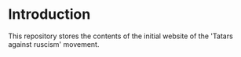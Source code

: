 # Introduction

This repository stores the contents of the initial website of the 'Tatars against ruscism' movement. 
